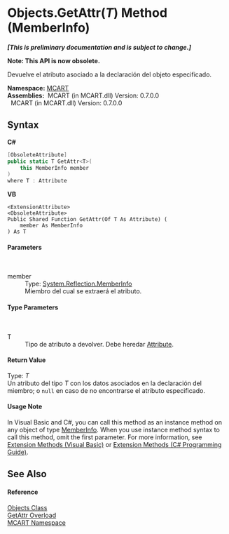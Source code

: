 # Objects.GetAttr(*T*) Method (MemberInfo)
 _**\[This is preliminary documentation and is subject to change.\]**_

**Note: This API is now obsolete.**

Devuelve el atributo asociado a la declaración del objeto especificado.

**Namespace:**&nbsp;<a href="89e7854f-fe6f-d208-fb0c-b17953422852">MCART</a><br />**Assemblies:**&nbsp;&nbsp;MCART (in MCART.dll) Version: 0.7.0.0<br />&nbsp;&nbsp;MCART (in MCART.dll) Version: 0.7.0.0<br />

## Syntax

**C#**<br />
``` C#
[ObsoleteAttribute]
public static T GetAttr<T>(
	this MemberInfo member
)
where T : Attribute

```

**VB**<br />
``` VB
<ExtensionAttribute>
<ObsoleteAttribute>
Public Shared Function GetAttr(Of T As Attribute) ( 
	member As MemberInfo
) As T
```


#### Parameters
&nbsp;<dl><dt>member</dt><dd>Type: <a href="http://msdn2.microsoft.com/es-es/library/8fek28hz" target="_blank">System.Reflection.MemberInfo</a><br />Miembro del cual se extraerá el atributo.</dd></dl>

#### Type Parameters
&nbsp;<dl><dt>T</dt><dd>Tipo de atributo a devolver. Debe heredar <a href="http://msdn2.microsoft.com/es-es/library/e8kc3626" target="_blank">Attribute</a>.</dd></dl>

#### Return Value
Type: *T*<br />Un atributo del tipo *T* con los datos asociados en la declaración del miembro; o `null` en caso de no encontrarse el atributo especificado.

#### Usage Note
In Visual Basic and C#, you can call this method as an instance method on any object of type <a href="http://msdn2.microsoft.com/es-es/library/8fek28hz" target="_blank">MemberInfo</a>. When you use instance method syntax to call this method, omit the first parameter. For more information, see <a href="http://msdn.microsoft.com/en-us/library/bb384936.aspx">Extension Methods (Visual Basic)</a> or <a href="http://msdn.microsoft.com/en-us/library/bb383977.aspx">Extension Methods (C# Programming Guide)</a>.

## See Also


#### Reference
<a href="bed01b44-1ba8-b02e-7f19-0855e84b8dbd">Objects Class</a><br /><a href="38c1b46c-0d4c-f813-499d-f97279133cff">GetAttr Overload</a><br /><a href="89e7854f-fe6f-d208-fb0c-b17953422852">MCART Namespace</a><br />